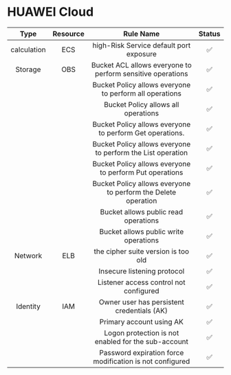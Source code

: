 # HUAWEI Cloud

| Type  | Resource | Rule Name  | Status  |
| :---: | :---: | :---: | :---: |
| calculation  | ECS  | high-Risk Service default port exposure  | ✅  |
| Storage  | OBS  | Bucket ACL allows everyone to perform sensitive operations  | ✅  |
| | | Bucket Policy allows everyone to perform all operations  | ✅  |
| | | Bucket Policy allows all operations  | ✅  |
| | | Bucket Policy allows everyone to perform Get operations.  | ✅  |
| | | Bucket Policy allows everyone to perform the List operation  | ✅  |
| | | Bucket Policy allows everyone to perform Put operations  | ✅  |
| | | Bucket Policy allows everyone to perform the Delete operation  | ✅  |
| | | Bucket allows public read operations  | ✅  |
| | | Bucket allows public write operations  | ✅  |
| Network | ELB  | the cipher suite version is too old  | ✅  |
| | | Insecure listening protocol  | ✅  |
| | | Listener access control not configured  | ✅  |
| Identity  | IAM  | Owner user has persistent credentials (AK)  | ✅  |
| | | Primary account using AK  | ✅  |
| | | Logon protection is not enabled for the sub-account  | ✅  |
| | | Password expiration force modification is not configured  | ✅ |


